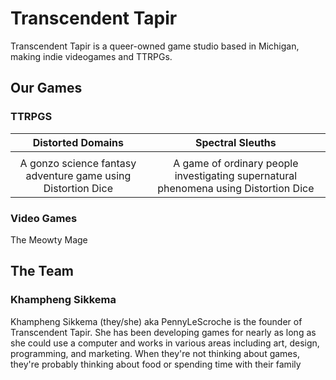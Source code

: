 # Transcendent Tapir

Transcendent Tapir is a queer-owned game studio based in Michigan, making indie videogames and TTRPGs.

## Our Games

### TTRPGS

 Distorted Domains | Spectral Sleuths
 :-: | :-:
[<cover image here>](https://transcendent-tapir.github.io/Distorted-Domains) | [<cover image here>](https://transcendent-tapir.github.io/Spectral-Sleuths)
A gonzo science fantasy adventure game using Distortion Dice | A game of ordinary people investigating supernatural phenomena using Distortion Dice

### Video Games

The Meowty Mage

## The Team

### Khampheng Sikkema

Khampheng Sikkema  (they/she) aka PennyLeScroche is the founder of Transcendent Tapir. She has been developing games for nearly as long as she could use a computer and works in various areas including art, design, programming, and marketing. When they're not thinking about games, they're probably thinking about food or spending time with their family
